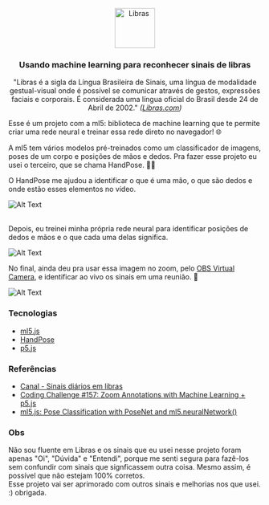 <p align="center">
<img src="https://www.ifmg.edu.br/conselheirolafaiete/noticias/anexos-noticias/libras-768x767.png/@@images/image.png" alt="Libras" width="80" height="80">
<h3 align="center">Usando machine learning para reconhecer sinais de libras</h3>
</p>
<p align="center">"Libras é a sigla da Língua Brasileira de Sinais, uma língua de modalidade gestual-visual onde é possível se comunicar através de gestos, expressões faciais e corporais. É considerada uma língua oficial do Brasil desde 24 de Abril de 2002." <i>(<a href="https://libras.com">Libras.com</a>)</i></p>

Esse é um projeto com a ml5: biblioteca de machine learning que te permite criar uma rede neural e treinar essa rede direto no navegador! 🌐

A ml5 tem vários modelos pré-treinados como um classificador de imagens, poses de um corpo e posições de mãos e dedos. Pra fazer esse projeto eu usei o terceiro, que se chama HandPose. 🙋‍♀️

O HandPose me ajudou a identificar o que é uma mão, o que são dedos e onde estão esses elementos no vídeo. 

![Alt Text](https://media.giphy.com/media/UiWilQulmHXeLcnWhT/giphy.gif)</br></br>

Depois, eu treinei minha própria rede neural para identificar posições de dedos e mãos e o que cada uma delas significa.

![Alt Text](https://media.giphy.com/media/VEQmZ487UX2VGqyiW7/giphy.gif)


No final, ainda deu pra usar essa imagem no zoom, pelo <a href="https://obsproject.com">OBS Virtual Camera</a>, e identificar ao vivo os sinais em uma reunião. 🤝

![Alt Text](https://media.giphy.com/media/vTO5ieTKZ2KVEkKL5w/giphy.gif)


### Tecnologias
* <a href="https://ml5js.org">ml5.js</a>
* <a href="https://learn.ml5js.org/#/reference/handpose">HandPose</a>
* <a href="https://p5js.org">p5.js</a>

### Referências
* <a href="https://www.youtube.com/channel/UCBMCoXdeIq_NP6ihSh0RI_w">Canal - Sinais diários em libras</a>
* <a href="https://www.youtube.com/watch?v=9z9mbiOZqSs&t=922s">Coding Challenge #157: Zoom Annotations with Machine Learning + p5.js</a>
* <a href="https://www.youtube.com/watch?v=FYgYyq-xqAw&t=1384s">ml5.js: Pose Classification with PoseNet and ml5.neuralNetwork()</a>
 
### Obs
<p> Não sou fluente em Libras e os sinais que eu usei nesse projeto foram apenas "Oi", "Dúvida" e "Entendi", porque me senti segura para fazê-los sem confundir com sinais que signficassem outra coisa. Mesmo assim, é possível que não estejam 100% corretos. 
</br> Esse projeto vai ser aprimorado com outros sinais e melhorias nos que usei. :) obrigada.  </p>


